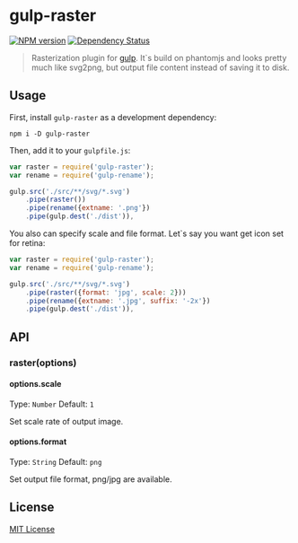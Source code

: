 # gulp-raster
[![NPM version][npm-image]][npm-url] [![Dependency Status][depstat-image]][depstat-url]

> Rasterization plugin for [gulp](https://github.com/wearefractal/gulp). It`s build on phantomjs and looks pretty much like svg2png, but output file content instead of saving it to disk. 

## Usage

First, install `gulp-raster` as a development dependency:

```shell
npm i -D gulp-raster
```

Then, add it to your `gulpfile.js`:

```javascript
var raster = require('gulp-raster');
var rename = require('gulp-rename');

gulp.src('./src/**/svg/*.svg')
    .pipe(raster())
    .pipe(rename({extname: '.png'})
    .pipe(gulp.dest('./dist')),
```

You also can specify scale and file format. Let`s say you want get icon set for retina:

```javascript
var raster = require('gulp-raster');
var rename = require('gulp-rename');

gulp.src('./src/**/svg/*.svg')
    .pipe(raster({format: 'jpg', scale: 2}))
    .pipe(rename({extname: '.jpg', suffix: '-2x'})
    .pipe(gulp.dest('./dist')),
```

## API

### raster(options)

#### options.scale
Type: `Number`
Default: `1`

Set scale rate of output image.

#### options.format
Type: `String`
Default: `png`

Set output file format, png/jpg are available.

## License

[MIT License](http://en.wikipedia.org/wiki/MIT_License)

[npm-url]: https://npmjs.org/package/gulp-raster
[npm-image]: https://badge.fury.io/js/gulp-raster.png

[depstat-url]: https://david-dm.org/otouto/gulp-raster
[depstat-image]: https://david-dm.org/otouto/gulp-raster.png

